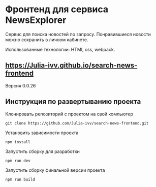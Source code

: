 Фронтенд для сервиса NewsExplorer
===
Сервис для поиска новостей по запросу. Понравившиеся новости можно сохранить в личном кабинете.

Использованные технологии: HTMl, css, webpack.

https://Julia-ivv.github.io/search-news-frontend
----
Версия 0.0.26

Инструкция по развертыванию проекта
---
Клонировать репозиторий с проектом на свой компьютер
```
git clone https://github.com/Julia-ivv/search-news-frontend.git
```

Установить зависимости проекта
```
npm install 
 ```
Запустить сборку для разработки
```
npm run dev 
```
Запустить сборку финальной версии проекта
```
npm run build
```
